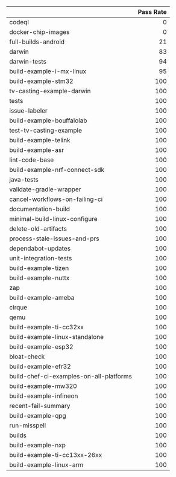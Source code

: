 |                                         |   Pass Rate |
|:----------------------------------------|------------:|
| codeql                                  |           0 |
| docker-chip-images                      |           0 |
| full-builds-android                     |          21 |
| darwin                                  |          83 |
| darwin-tests                            |          94 |
| build-example-i-mx-linux                |          95 |
| build-example-stm32                     |         100 |
| tv-casting-example-darwin               |         100 |
| tests                                   |         100 |
| issue-labeler                           |         100 |
| build-example-bouffalolab               |         100 |
| test-tv-casting-example                 |         100 |
| build-example-telink                    |         100 |
| build-example-asr                       |         100 |
| lint-code-base                          |         100 |
| build-example-nrf-connect-sdk           |         100 |
| java-tests                              |         100 |
| validate-gradle-wrapper                 |         100 |
| cancel-workflows-on-failing-ci          |         100 |
| documentation-build                     |         100 |
| minimal-build-linux-configure           |         100 |
| delete-old-artifacts                    |         100 |
| process-stale-issues-and-prs            |         100 |
| dependabot-updates                      |         100 |
| unit-integration-tests                  |         100 |
| build-example-tizen                     |         100 |
| build-example-nuttx                     |         100 |
| zap                                     |         100 |
| build-example-ameba                     |         100 |
| cirque                                  |         100 |
| qemu                                    |         100 |
| build-example-ti-cc32xx                 |         100 |
| build-example-linux-standalone          |         100 |
| build-example-esp32                     |         100 |
| bloat-check                             |         100 |
| build-example-efr32                     |         100 |
| build-chef-ci-examples-on-all-platforms |         100 |
| build-example-mw320                     |         100 |
| build-example-infineon                  |         100 |
| recent-fail-summary                     |         100 |
| build-example-qpg                       |         100 |
| run-misspell                            |         100 |
| builds                                  |         100 |
| build-example-nxp                       |         100 |
| build-example-ti-cc13xx-26xx            |         100 |
| build-example-linux-arm                 |         100 |
